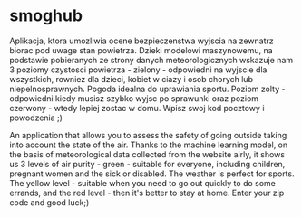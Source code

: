# smoghub
Aplikacja, ktora umozliwia ocene bezpieczenstwa wyjscia na zewnatrz biorac pod uwage stan powietrza.
Dzieki modelowi maszynowemu, na podstawie pobieranych ze strony danych meteorologicznych wskazuje nam 3 poziomy czystosci powietrza - zielony - odpowiedni na wyjscie dla wszystkich, rowniez dla dzieci, kobiet w ciazy i osob chorych lub niepelnosprawnych. Pogoda idealna do uprawiania sportu.
Poziom zolty - odpowiedni kiedy musisz szybko wyjsc po sprawunki oraz poziom czerwony - wtedy lepiej zostac w domu.
Wpisz swoj kod pocztowy i powodzenia ;)

An application that allows you to assess the safety of going outside taking into account the state of the air.
Thanks to the machine learning model, on the basis of meteorological data collected from the website airly, it shows us 3 levels of air purity - green - suitable for everyone, including children, pregnant women and the sick or disabled. The weather is perfect for sports.
The yellow level - suitable when you need to go out quickly to do some errands, and the red level - then it's better to stay at home.
Enter your zip code and good luck;)
